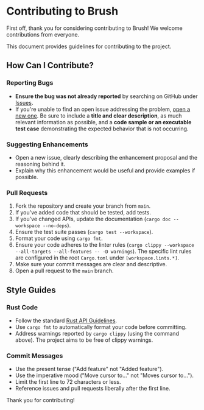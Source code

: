# Contributing to Brush

First off, thank you for considering contributing to Brush! We welcome contributions from everyone.

This document provides guidelines for contributing to the project.

## How Can I Contribute?

### Reporting Bugs

*   **Ensure the bug was not already reported** by searching on GitHub under [Issues](https://github.com/ArthurBrussee/brush/issues).
*   If you're unable to find an open issue addressing the problem, [open a new one](https://github.com/ArthurBrussee/brush/issues/new). Be sure to include a **title and clear description**, as much relevant information as possible, and a **code sample or an executable test case** demonstrating the expected behavior that is not occurring.

### Suggesting Enhancements

*   Open a new issue, clearly describing the enhancement proposal and the reasoning behind it.
*   Explain why this enhancement would be useful and provide examples if possible.

### Pull Requests

1.  Fork the repository and create your branch from `main`.
2.  If you've added code that should be tested, add tests.
3.  If you've changed APIs, update the documentation (`cargo doc --workspace --no-deps`).
4.  Ensure the test suite passes (`cargo test --workspace`).
5.  Format your code using `cargo fmt`.
6.  Ensure your code adheres to the linter rules (`cargo clippy --workspace --all-targets --all-features -- -D warnings`). The specific lint rules are configured in the root `Cargo.toml` under `[workspace.lints.*]`.
7.  Make sure your commit messages are clear and descriptive.
8.  Open a pull request to the `main` branch.

## Style Guides

### Rust Code

*   Follow the standard [Rust API Guidelines](https://rust-lang.github.io/api-guidelines/).
*   Use `cargo fmt` to automatically format your code before committing.
*   Address warnings reported by `cargo clippy` (using the command above). The project aims to be free of clippy warnings.

### Commit Messages

*   Use the present tense ("Add feature" not "Added feature").
*   Use the imperative mood ("Move cursor to..." not "Moves cursor to...").
*   Limit the first line to 72 characters or less.
*   Reference issues and pull requests liberally after the first line.

Thank you for contributing! 